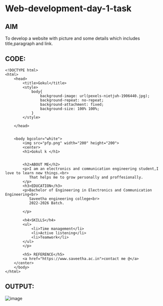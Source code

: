 # Web-development-day-1-task
## AIM
To develop a website with picture and some details which includes title,paragraph and link.
## CODE:
```
<!DOCTYPE html>
<html>
    <head>
        <title>Gokul</title>
        <style>
            body{
                background-image: url(pexels-nietjuh-1906440.jpg);
                background-repeat: no-repeat;
                background-attachment: fixed;
                background-size: 100% 100%;
            }
        </style>
        
    </head>
    

    <body bgcolor="white">
        <img src="pfp.png" width="200" height="200">
        <center>
        <h1>Gokul k </h1>
        

        <h2>ABOUT ME</h2>
        <p>I am an electronics and communication engineering student,I love to learn new things.<br>
           That helps me to grow personally and proffesionally.
        </p>
        <h3>EDUCATION</h3>
        <p>Bachelor of Engineering in Electronics and Communication Engineering<br>
           Saveetha engineering college<br>
           2022-2026 Batch.
           
        </p>

        <h4>SKILLS</h4>
        <ul>
            <li>Time management</li>  
            <li>Active listening</li>
            <li>Teamwork</li>
        </ul>
        </p>

        <h5> REFERENCE</h5>
        <a href="https://www.saveetha.ac.in">contact me @</a>
    </center>
    </body>
</html>

```
## OUTPUT:
![image](https://github.com/Gokulkannarasan/Web-development-day-1-task/assets/156115271/f72180c0-4986-4e6b-9f94-c773eb03443b)

